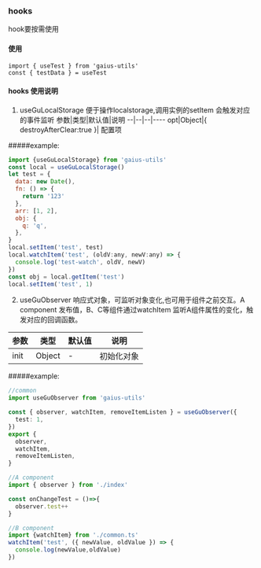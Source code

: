 ### hooks
 hook要按需使用
#### 使用
```
import { useTest } from 'gaius-utils'
const { testData } = useTest
```
#### hooks 使用说明
1. useGuLocalStorage 便于操作localstorage,调用实例的setItem 会触发对应的事件监听
  参数|类型|默认值|说明
   --|--|--|----
   opt|Object|{ destroyAfterClear:true }| 配置项

#####example:
``` js
import {useGuLocalStorage} from 'gaius-utils'
const local = useGuLocalStorage()
let test = {
  data: new Date(),
  fn: () => {
    return '123'
  },
  arr: [1, 2],
  obj: {
    q: 'q',
  },
}
local.setItem('test', test)
local.watchItem('test', (oldV:any, newV:any) => {
  console.log('test-watch', oldV, newV)
})
const obj = local.getItem('test')
local.setItem('test', 1)
```
2. useGuObserver 响应式对象，可监听对象变化,也可用于组件之前交互。A component 发布值，B、C等组件通过watchItem 监听A组件属性的变化，触发对应的回调函数。
   
  参数|类型|默认值|说明
   --|--|--|----
   init|Object|-|初始化对象

#####example:
``` ts 
//common
import useGuObserver from 'gaius-utils'

const { observer, watchItem, removeItemListen } = useGuObserver({
  test: 1,
})
export {
  observer,
  watchItem,
  removeItemListen,
}

//A component
import { observer } from './index'

const onChangeTest = ()=>{
  observer.test++
}

//B component
import {watchItem} from './common.ts'
watchItem('test', ({ newValue, oldValue }) => {
  console.log(newValue,oldValue)
})

```
